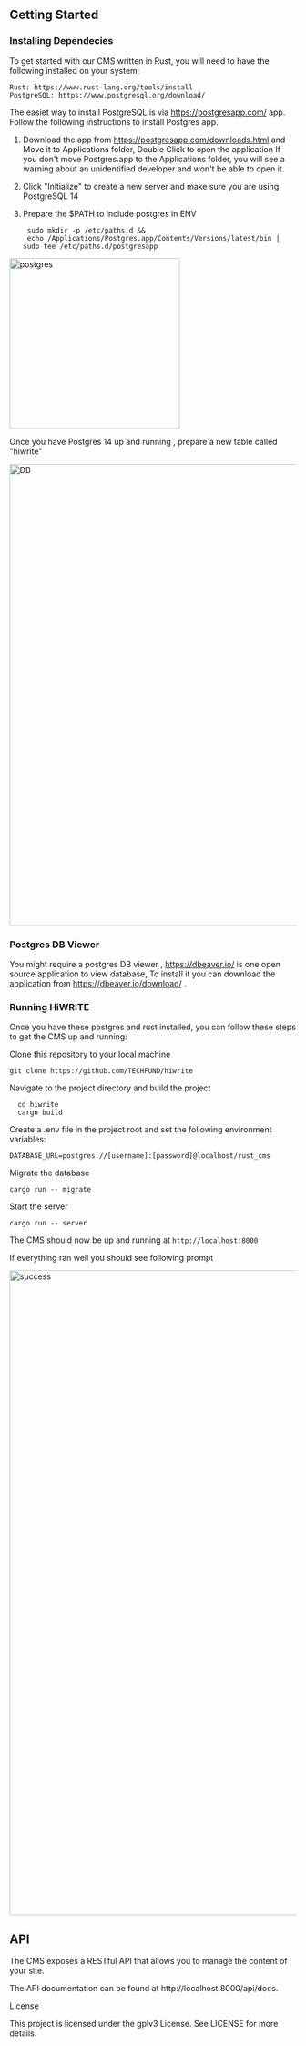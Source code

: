 

## Getting Started

### Installing Dependecies

To get started with our CMS written in Rust, you will need to have the following installed on your system:

    Rust: https://www.rust-lang.org/tools/install
    PostgreSQL: https://www.postgresql.org/download/

The easiet way to install PostgreSQL is via https://postgresapp.com/ app. Follow the following instructions to install Postgres app.



1) Download the app from https://postgresapp.com/downloads.html and Move it to Applications folder, Double Click to open the application
   If you don't move Postgres.app to the Applications folder, you will see a warning about an unidentified developer and won't be able to open it.
2) Click "Initialize" to create a new server and make sure you are using PostgreSQL 14
3) Prepare the $PATH to include postgres in ENV

        sudo mkdir -p /etc/paths.d &&
        echo /Applications/Postgres.app/Contents/Versions/latest/bin | sudo tee /etc/paths.d/postgresapp

<img width="299" alt="postgres" src="https://user-images.githubusercontent.com/4836107/207767101-3ed0b7bb-7306-49de-a4dc-3de98ca07b8a.png">

Once you have Postgres 14 up and running , prepare a new table called "hiwrite"

<img width="810" alt="DB" src="https://user-images.githubusercontent.com/4836107/207767467-cd6d6753-9c4f-4ee6-afd1-01d4f30084b4.png">


### Postgres DB Viewer

You might require a postgres DB viewer , https://dbeaver.io/ is one open source application to view database, To install it you can download the application from https://dbeaver.io/download/ .

### Running HiWRITE

Once you have these postgres and rust installed, you can follow these steps to get the CMS up and running:

Clone this repository to your local machine

    git clone https://github.com/TECHFUND/hiwrite

Navigate to the project directory and build the project

      cd hiwrite
      cargo build

Create a .env file in the project root and set the following environment variables:

    DATABASE_URL=postgres://[username]:[password]@localhost/rust_cms

Migrate the database

    cargo run -- migrate

Start the server

    cargo run -- server

The CMS should now be up and running at `http://localhost:8000`

If everything ran well you should see following prompt 

<img width="1131" alt="success" src="https://user-images.githubusercontent.com/4836107/207767002-3616231d-2c1b-4ea0-9df6-8d29b5b31f76.png">


## API

The CMS exposes a RESTful API that allows you to manage the content of your site. 

The API documentation can be found at http://localhost:8000/api/docs.


License

This project is licensed under the gplv3 License. See LICENSE for more details.

